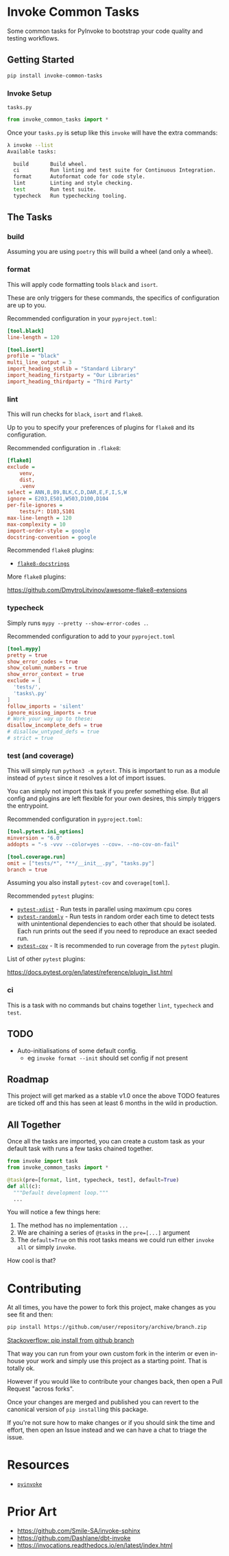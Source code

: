 # Invoke Common Tasks

Some common tasks for PyInvoke to bootstrap your code quality and testing workflows.


## Getting Started

```sh
pip install invoke-common-tasks
```

### Invoke Setup

`tasks.py`

```python
from invoke_common_tasks import *
```

Once your `tasks.py` is setup like this `invoke` will have the extra commands:

```sh
λ invoke --list
Available tasks:

  build       Build wheel.
  ci          Run linting and test suite for Continuous Integration.
  format      Autoformat code for code style.
  lint        Linting and style checking.
  test        Run test suite.
  typecheck   Run typechecking tooling.
```


## The Tasks

### build

Assuming you are using `poetry` this will build a wheel (and only a wheel).

### format

This will apply code formatting tools `black` and `isort`.

These are only triggers for these commands, the specifics of configuration are up to you.

Recommended configuration in your `pyproject.toml`:

```toml
[tool.black]
line-length = 120

[tool.isort]
profile = "black"
multi_line_output = 3
import_heading_stdlib = "Standard Library"
import_heading_firstparty = "Our Libraries"
import_heading_thirdparty = "Third Party"
```

### lint

This will run checks for `black`, `isort` and `flake8`.

Up to you to specify your preferences of plugins for `flake8` and its configuration.

Recommended configuration in `.flake8`:

```ini
[flake8]
exclude = 
    venv,
    dist,
    .venv
select = ANN,B,B9,BLK,C,D,DAR,E,F,I,S,W
ignore = E203,E501,W503,D100,D104
per-file-ignores =
    tests/*: D103,S101
max-line-length = 120
max-complexity = 10
import-order-style = google
docstring-convention = google
```

Recommended `flake8` plugins:
 - [`flake8-docstrings`](https://pypi.org/project/flake8-docstrings/)

More `flake8` plugins:

https://github.com/DmytroLitvinov/awesome-flake8-extensions

### typecheck

Simply runs `mypy --pretty --show-error-codes .`.

Recommended configuration to add to your `pyproject.toml`

```toml
[tool.mypy]
pretty = true
show_error_codes = true
show_column_numbers = true
show_error_context = true
exclude = [
  'tests/',
  'tasks\.py'
]
follow_imports = 'silent'
ignore_missing_imports = true
# Work your way up to these:
disallow_incomplete_defs = true
# disallow_untyped_defs = true 
# strict = true
```

### test (and coverage)

This will simply run `python3 -m pytest`. This is important to run as a module instead of `pytest` since it resolves
a lot of import issues.

You can simply not import this task if you prefer something else. But all config and plugins are left flexible for your own desires, this simply triggers the entrypoint.

Recommended configuration in `pyproject.toml`:

```toml
[tool.pytest.ini_options]
minversion = "6.0"
addopts = "-s -vvv --color=yes --cov=. --no-cov-on-fail"

[tool.coverage.run]
omit = ["tests/*", "**/__init__.py", "tasks.py"]
branch = true
```

Assuming you also install `pytest-cov` and `coverage[toml]`.

Recommended `pytest` plugins:
 - [`pytest-xdist`](https://pypi.org/project/pytest-xdist/) - Run tests in parallel using maximum cpu cores 
 - [`pytest-randomly`](https://pypi.org/project/pytest-randomly/) - Run tests in random order each time to detect tests with unintentional dependencies to each other that should be isolated. Each run prints out the seed if you need to reproduce an exact seeded run.
 - [`pytest-cov`](https://pypi.org/project/pytest-cov/) - It is recommended to run coverage from the `pytest` plugin.
 
List of other `pytest` plugins:

https://docs.pytest.org/en/latest/reference/plugin_list.html

### ci

This is a task with no commands but chains together `lint`, `typecheck` and `test`. 

## TODO

 - Auto-initialisations of some default config. 
    - eg `invoke format --init` should set config if not present


## Roadmap

This project will get marked as a stable v1.0 once the above TODO features are ticked off and this has seen at least 6 months in the wild in production.


## All Together

Once all the tasks are imported, you can create a custom task as your default task with runs a few tasks chained together.

```python
from invoke import task
from invoke_common_tasks import *

@task(pre=[format, lint, typecheck, test], default=True)
def all(c):
  """Default development loop."""
  ...
```

You will notice a few things here:

1. The method has no implementation `...`
1. We are chaining a series of `@task`s in the `pre=[...]` argument
1. The `default=True` on this root tasks means we could run either `invoke all` or simply `invoke`.

How cool is that?

# Contributing

At all times, you have the power to fork this project, make changes as you see fit and then:

```sh
pip install https://github.com/user/repository/archive/branch.zip
```
[Stackoverflow: pip install from github branch](https://stackoverflow.com/a/24811490/622276)

That way you can run from your own custom fork in the interim or even in-house your work and simply use this project as a starting point. That is totally ok.

However if you would like to contribute your changes back, then open a Pull Request "across forks".

Once your changes are merged and published you can revert to the canonical version of `pip install`ing this package.

If you're not sure how to make changes or if you should sink the time and effort, then open an Issue instead and we can have a chat to triage the issue.


# Resources

 - [`pyinvoke`](https://pyinvoke.org)

# Prior Art

 - https://github.com/Smile-SA/invoke-sphinx
 - https://github.com/Dashlane/dbt-invoke
 - https://invocations.readthedocs.io/en/latest/index.html

